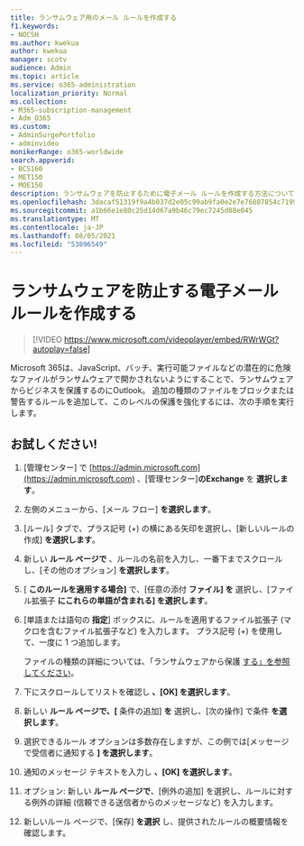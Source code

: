 ```yaml
---
title: ランサムウェア用のメール ルールを作成する
f1.keywords:
- NOCSH
ms.author: kwekua
author: kwekua
manager: scotv
audience: Admin
ms.topic: article
ms.service: o365-administration
localization_priority: Normal
ms.collection:
- M365-subscription-management
- Adm_O365
ms.custom:
- AdminSurgePortfolio
- adminvideo
monikerRange: o365-worldwide
search.appverid:
- BCS160
- MET150
- MOE150
description: ランサムウェアを防止するために電子メール ルールを作成する方法について学習します。
ms.openlocfilehash: 3dacaf51319f9a4b037d2e05c99ab9fa0e2e7e76807854c71997930e31193681
ms.sourcegitcommit: a1b66e1e80c25d14d67a9b46c79ec7245d88e045
ms.translationtype: MT
ms.contentlocale: ja-JP
ms.lasthandoff: 08/05/2021
ms.locfileid: "53896549"
---
```

# <a name="create-email-rules-to-prevent-ransomware"></a>ランサムウェアを防止する電子メール ルールを作成する

> [!VIDEO https://www.microsoft.com/videoplayer/embed/RWrWGt?autoplay=false]

Microsoft 365は、JavaScript、バッチ、実行可能ファイルなどの潜在的に危険なファイルがランサムウェアで開かされないようにすることで、ランサムウェアからビジネスを保護するのにOutlook。 追加の種類のファイルをブロックまたは警告するルールを追加して、このレベルの保護を強化するには、次の手順を実行します。

## <a name="try-it"></a>お試しください!

1. [管理センター] で [https://admin.microsoft.com](https://admin.microsoft.com) 、[管理センター]**のExchange** を **選択します**。
1. 左側のメニューから、[メール フロー] **を選択します**。
1. [ルール] タブで、プラス記号 (+) の横にある矢印を選択し、[新しいルールの作成] **を選択します**。
1. 新しい **ルール ページで** 、ルールの名前を入力し、一番下までスクロールし、[その他のオプション] **を選択します**。
1. [ **このルールを適用する場合]** で、[任意の添付 **ファイル] を** 選択し、[ファイル拡張子 **にこれらの単語が含まれる] を選択します**。
1. [単語または語句の **指定**] ボックスに、ルールを適用するファイル拡張子 (マクロを含むファイル拡張子など) を入力します。 プラス記号 (+) を使用して、一度に 1 つ追加します。

    ファイルの種類の詳細については、「ランサムウェアから保護 [する」を参照してください](../admin/security-and-compliance/secure-your-business-data.md#ransomware)。

1. 下にスクロールしてリストを確認し **、[OK] を選択します**。
1. 新しい **ルール ページで、[** 条件の追加] **を** 選択し、[次の操作] で条件 **を選択します**。
1. 選択できるルール オプションは多数存在しますが、この例では[メッセージで受信者に通知する **] を選択します**。
1. 通知のメッセージ テキストを入力し **、[OK] を選択します**。
1. オプション: 新しい **ルール ページで**、[例外の追加] を選択し、ルールに対する例外の詳細 (信頼できる送信者からのメッセージなど) を入力します。 
1. 新しいルール ページで、[保存] **を選択** し、提供されたルールの概要情報を確認します。